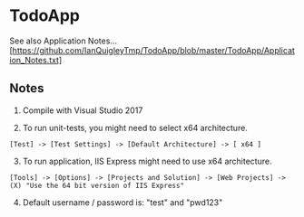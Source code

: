 # TodoApp

See also Application Notes... [https://github.com/IanQuigleyTmp/TodoApp/blob/master/TodoApp/Application_Notes.txt]

## Notes
1. Compile with Visual Studio 2017

2. To run unit-tests, you might need to select x64 architecture.
```
[Test] -> [Test Settings] -> [Default Architecture] -> [ x64 ]
```

3. To run application, IIS Express might need to use x64 architecture.
```
[Tools] -> [Options] -> [Projects and Solution] -> [Web Projects] -> (X) "Use the 64 bit version of IIS Express"
```

4. Default username / password is: "test" and "pwd123"

